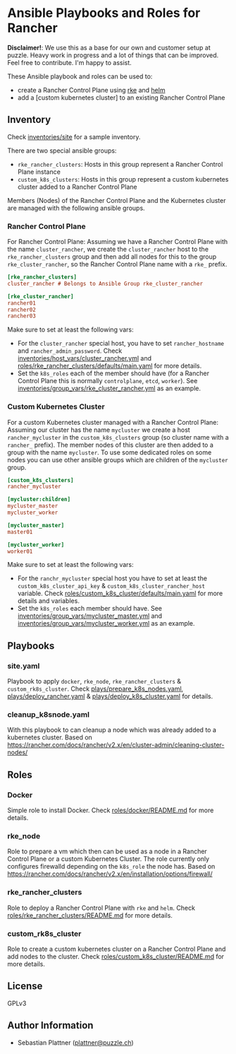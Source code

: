 # Ansible Playbooks and Roles for Rancher

**Disclaimer!**: We use this as a base for our own and customer setup at puzzle. Heavy work in progress and a lot of things that can be improved.
Feel free to contribute. I'm happy to assist.

These Ansible playbook and roles can be used to:
* create a Rancher Control Plane using [rke]() and [helm]()
* add a [custom kubernetes cluster] to an existing Rancher Control Plane

## Inventory

Check [inventories/site](./inventories/site) for a sample inventory.

There are two special ansible groups:
* `rke_rancher_clusters`: Hosts in this group represent a Rancher Control Plane instance
* `custom_k8s_clusters`: Hosts in this group represent a custom kubernetes cluster added to a Rancher Control Plane

Members (Nodes) of the Rancher Control Plane and the Kubernetes cluster are managed with the following ansible groups.

### Rancher Control Plane

For Rancher Control Plane: Assuming we have a Rancher Control Plane with the name `cluster_rancher`, we create the `cluster_rancher` host to the `rke_rancher_clusters` group and then add all nodes for this to the group `rke_cluster_rancher`, so the Rancher Control Plane name with a `rke_` prefix.

```ini
[rke_rancher_clusters]
cluster_rancher # Belongs to Ansible Group rke_cluster_rancher

[rke_cluster_rancher]
rancher01
rancher02
rancher03

```

Make sure to set at least the following vars:
* For the `cluster_rancher` special host, you have to set `rancher_hostname` and `rancher_admin_password`. Check [inventories/host_vars/cluster_rancher.yml](./inventories/host_vars/cluster_rancher.yml) and [roles/rke_rancher_clusters/defaults/main.yaml](./roles/rke_rancher_clusters/defaults/main.yaml]) for more details.
* Set the `k8s_roles` each of the member should have (for a Rancher Control Plane this is normally `controlplane`, `etcd`, `worker`). See [inventories/group_vars/rke_cluster_rancher.yml](./inventories/group_vars/rke_cluster_rancher.yml) as an example.


### Custom Kubernetes Cluster

For a custom Kubernetes cluster managed with a Rancher Control Plane: Assuming our cluster has the name `mycluster` we create a host `rancher_mycluster` in the `custom_k8s_clusters` group (so cluster name with a `rancher_` prefix). The member nodes of this cluster are then added to a group with the name `mycluster`. To use some dedicated roles on some nodes you can use other ansible groups which are children of the `mycluster` group. 


```ini
[custom_k8s_clusters]
rancher_mycluster

[mycluster:children]
mycluster_master
mycluster_worker

[mycluster_master]
master01

[mycluster_worker]
worker01
```

Make sure to set at least the following vars:
* For the `ranchr_mycluster` special host you have to set at least the `custom_k8s_cluster_api_key` & `custom_k8s_cluster_rancher_host` variable. Check [roles/custom_k8s_cluster/defaults/main.yaml](./roles/custom_k8s_cluster/defaults/main.yaml]) for more details and variables.
* Set the `k8s_roles` each member should have. See [inventories/group_vars/mycluster_master.yml](./inventories/group_vars/mycluster_master.yml) and [inventories/group_vars/mycluster_worker.yml](./inventories/group_vars/mycluster_worker.yml) as an example.

## Playbooks

### site.yaml

Playbook to apply `docker`, `rke_node`, `rke_rancher_clusters` & `custom_rk8s_cluster`. Check [plays/prepare_k8s_nodes.yaml](./plays/prepare_k8s_nodes.yaml), [plays/deploy_rancher.yaml](./plays/deploy_rancher.yaml) & [plays/deploy_k8s_cluster.yaml](./plays/deploy_k8s_cluster.yaml) for details.

### cleanup_k8snode.yaml

With this playbook to can cleanup a node which was already added to a kubernetes cluster. Based on https://rancher.com/docs/rancher/v2.x/en/cluster-admin/cleaning-cluster-nodes/

## Roles

### Docker

Simple role to install Docker. Check [roles/docker/README.md](./roles/docker/README.md) for more details.

### rke_node

Role to prepare a vm which then can be used as a node in a Rancher Control Plane or a custom Kubernetes Cluster. The role currently only configures firewalld depending on the `k8s_role` the node has. Based on https://rancher.com/docs/rancher/v2.x/en/installation/options/firewall/

### rke_rancher_clusters

Role to deploy a Rancher Control Plane with `rke` and `helm`. Check [roles/rke_rancher_clusters/README.md](./roles/rke_rancher_clusters/README.md) for more details.

### custom_rk8s_cluster

Role to create a custom kubernetes cluster on a Rancher Control Plane and add nodes to the cluster. Check [roles/custom_k8s_cluster/README.md](./roles/custom_k8s_cluster/README.md) for more details.


## License

GPLv3

## Author Information

* Sebastian Plattner (plattner@puzzle.ch)
